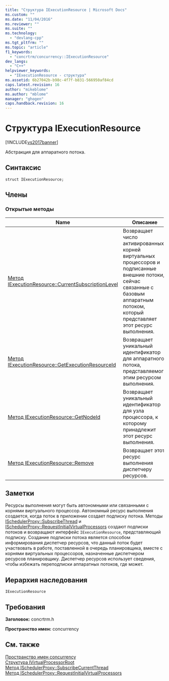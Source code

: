 ```yaml
---
title: "Структура IExecutionResource | Microsoft Docs"
ms.custom: ""
ms.date: "11/04/2016"
ms.reviewer: ""
ms.suite: ""
ms.technology: 
  - "devlang-cpp"
ms.tgt_pltfrm: ""
ms.topic: "article"
f1_keywords: 
  - "concrtrm/concurrency::IExecutionResource"
dev_langs: 
  - "C++"
helpviewer_keywords: 
  - "IExecutionResource - структура"
ms.assetid: 6b27042b-b98c-4f7f-b831-566950af84cd
caps.latest.revision: 16
author: "mikeblome"
ms.author: "mblome"
manager: "ghogen"
caps.handback.revision: 16
---
```

# Структура IExecutionResource
[!INCLUDE[vs2017banner](../../../assembler/inline/includes/vs2017banner.md)]

Абстракция для аппаратного потока.  
  
## Синтаксис  
  
```  
struct IExecutionResource;  
```  
  
## Члены  
  
### Открытые методы  
  
|Name|Описание|  
|----------|--------------|  
|[Метод IExecutionResource::CurrentSubscriptionLevel](../Topic/IExecutionResource::CurrentSubscriptionLevel%20Method.md)|Возвращает число активированных корней виртуальных процессоров и подписанные внешние потоки, сейчас связанные с базовым аппаратным потоком, который представляет этот ресурс выполнения.|  
|[Метод IExecutionResource::GetExecutionResourceId](../Topic/IExecutionResource::GetExecutionResourceId%20Method.md)|Возвращает уникальный идентификатор для аппаратного потока, представляемого этим ресурсом выполнения.|  
|[Метод IExecutionResource::GetNodeId](../Topic/IExecutionResource::GetNodeId%20Method.md)|Возвращает уникальный идентификатор для узла процессора, к которому принадлежит этот ресурс выполнения.|  
|[Метод IExecutionResource::Remove](../Topic/IExecutionResource::Remove%20Method.md)|Возвращает этот ресурс выполнения диспетчеру ресурсов.|  
  
## Заметки  
 Ресурсы выполнения могут быть автономными или связанными с корнями виртуального процессор.  Автономный ресурс выполнения создается, когда поток в приложении создает подписку потока.  Методы [ISchedulerProxy::SubscribeThread](../Topic/ISchedulerProxy::SubscribeCurrentThread%20Method.md) и [ISchedulerProxy::RequestInitialVirtualProcessors](../Topic/ISchedulerProxy::RequestInitialVirtualProcessors%20Method.md) создают подписки потоков и возвращают интерфейс `IExecutionResource`, представляющий подписку.  Создание подписки потока является способом информирования диспетчер ресурсов, что данный поток будет участвовать в работе, поставленной в очередь планировщика, вместе с корнями виртуальных процессоров, назначенные диспетчером ресурсов планировщику.  Диспетчер ресурсов использует сведения, чтобы избежать переподписки аппаратных потоков, где может.  
  
## Иерархия наследования  
 `IExecutionResource`  
  
## Требования  
 **Заголовок:** concrtrm.h  
  
 **Пространство имен:** concurrency  
  
## См. также  
 [Пространство имен concurrency](../../../parallel/concrt/reference/concurrency-namespace.md)   
 [Структура IVirtualProcessorRoot](../../../parallel/concrt/reference/ivirtualprocessorroot-structure.md)   
 [Метод ISchedulerProxy::SubscribeCurrentThread](../Topic/ISchedulerProxy::SubscribeCurrentThread%20Method.md)   
 [Метод ISchedulerProxy::RequestInitialVirtualProcessors](../Topic/ISchedulerProxy::RequestInitialVirtualProcessors%20Method.md)